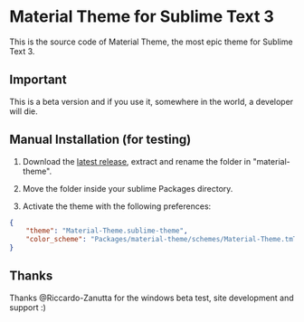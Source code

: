 # Material Theme for Sublime Text 3
This is the source code of Material Theme, the most epic theme for Sublime Text 3.


## Important
This is a beta version and if you use it, somewhere in the world, a developer will die.

## Manual Installation (for testing)

1. Download the [latest release](https://github.com/equinusocio/material-theme/releases/latest), extract and rename the folder in "material-theme".

2. Move the folder inside your sublime Packages directory.

3. Activate the theme with the following preferences:

```json
{
	"theme": "Material-Theme.sublime-theme",
	"color_scheme": "Packages/material-theme/schemes/Material-Theme.tmTheme",
}
```

## Thanks

Thanks @Riccardo-Zanutta for the windows beta test, site development and support :)